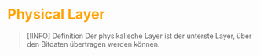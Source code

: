 # <font color = "orange">Physical Layer</font>
>[!INFO] Definition
>Der physikalische Layer ist der unterste Layer, über den Bitdaten übertragen werden können.

